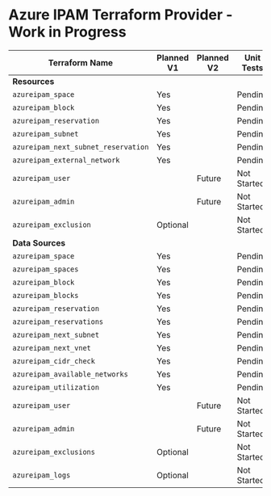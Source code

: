 # Azure IPAM Terraform Provider - Work in Progress

| Terraform Name                    | Planned V1 | Planned V2 | Unit Tests | Acceptance Tests |
|------------------------------------|------------|------------|------------|------------------|
| **Resources**                      |            |            |            |                  |
| `azureipam_space`                  | Yes        |            | Pending    | Not Started      |
| `azureipam_block`                  | Yes        |            | Pending    | Not Started      |
| `azureipam_reservation`            | Yes        |            | Pending    | Not Started      |
| `azureipam_subnet`                 | Yes        |            | Pending    | Not Started      |
| `azureipam_next_subnet_reservation`| Yes        |            | Pending    | Not Started      |
| `azureipam_external_network`       | Yes        |            | Pending    | Not Started      |
| `azureipam_user`                   |            | Future     | Not Started| Not Started      |
| `azureipam_admin`                  |            | Future     | Not Started| Not Started      |
| `azureipam_exclusion`              | Optional   |            | Not Started| Not Started      |
| **Data Sources**                   |            |            |            |                  |
| `azureipam_space`                  | Yes        |            | Pending    | Not Started      |
| `azureipam_spaces`                 | Yes        |            | Pending    | Not Started      |
| `azureipam_block`                  | Yes        |            | Pending    | Not Started      |
| `azureipam_blocks`                 | Yes        |            | Pending    | Not Started      |
| `azureipam_reservation`            | Yes        |            | Pending    | Not Started      |
| `azureipam_reservations`           | Yes        |            | Pending    | Not Started      |
| `azureipam_next_subnet`            | Yes        |            | Pending    | Not Started      |
| `azureipam_next_vnet`              | Yes        |            | Pending    | Not Started      |
| `azureipam_cidr_check`             | Yes        |            | Pending    | Not Started      |
| `azureipam_available_networks`     | Yes        |            | Pending    | Not Started      |
| `azureipam_utilization`            | Yes        |            | Pending    | Not Started      |
| `azureipam_user`                   |            | Future     | Not Started| Not Started      |
| `azureipam_admin`                  |            | Future     | Not Started| Not Started      |
| `azureipam_exclusions`             | Optional   |            | Not Started| Not Started      |
| `azureipam_logs`                   | Optional   |            | Not Started| Not Started      |
